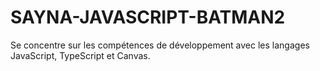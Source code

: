 # SAYNA-JAVASCRIPT-BATMAN2
Se concentre sur les compétences de développement avec les langages JavaScript, TypeScript et Canvas.
